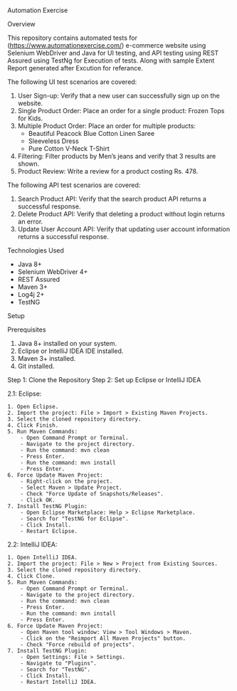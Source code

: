 Automation Exercise


Overview


This repository contains automated tests for (https://www.automationexercise.com/) e-commerce website using Selenium WebDriver and Java for UI testing, and API testing using REST Assured using TestNg for Execution of tests. 
Along with sample Extent Report generated after Excution for referance.

The following UI test scenarios are covered:
1. User Sign-up: Verify that a new user can successfully sign up on the website.
2. Single Product Order: Place an order for a single product: Frozen Tops for Kids.
3. Multiple Product Order: Place an order for multiple products:
    - Beautiful Peacock Blue Cotton Linen Saree
    - Sleeveless Dress
    - Pure Cotton V-Neck T-Shirt
4. Filtering: Filter products by Men’s jeans and verify that 3 results are shown.
5. Product Review: Write a review for a product costing Rs. 478.


The following API test scenarios are covered:
1. Search Product API: Verify that the search product API returns a successful response.
2. Delete Product API: Verify that deleting a product without login returns an error.
3. Update User Account API: Verify that updating user account information returns a successful response.


Technologies Used


- Java 8+
- Selenium WebDriver 4+
- REST Assured
- Maven 3+
- Log4j 2+
- TestNG


Setup

Prerequisites
1. Java 8+ installed on your system.
2. Eclipse or IntelliJ IDEA IDE installed.
3. Maven 3+ installed.
4. Git installed.


Step 1: Clone the Repository
Step 2: Set up Eclipse or IntelliJ IDEA

  2.1: Eclipse:

    1. Open Eclipse.
    2. Import the project: File > Import > Existing Maven Projects.
    3. Select the cloned repository directory.
    4. Click Finish.
    5. Run Maven Commands:
        - Open Command Prompt or Terminal.
        - Navigate to the project directory.
        - Run the command: mvn clean
        - Press Enter.
        - Run the command: mvn install
        - Press Enter.
    6. Force Update Maven Project:
        - Right-click on the project.
        - Select Maven > Update Project.
        - Check "Force Update of Snapshots/Releases".
        - Click OK.
    7. Install TestNG Plugin:
        - Open Eclipse Marketplace: Help > Eclipse Marketplace.
        - Search for "TestNG for Eclipse".
        - Click Install.
        - Restart Eclipse.


  2.2: IntelliJ IDEA:

    1. Open IntelliJ IDEA.
    2. Import the project: File > New > Project from Existing Sources.
    3. Select the cloned repository directory.
    4. Click Clone.
    5. Run Maven Commands:
        - Open Command Prompt or Terminal.
        - Navigate to the project directory.
        - Run the command: mvn clean
        - Press Enter.
        - Run the command: mvn install
        - Press Enter.
    6. Force Update Maven Project:
        - Open Maven tool window: View > Tool Windows > Maven.
        - Click on the "Reimport All Maven Projects" button.
        - Check "Force rebuild of projects".
    7. Install TestNG Plugin:
        - Open Settings: File > Settings.
        - Navigate to "Plugins".
        - Search for "TestNG".
        - Click Install.
        - Restart IntelliJ IDEA.






